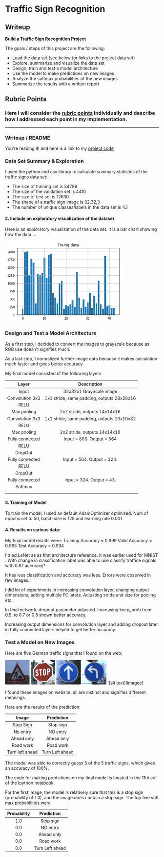 # **Traffic Sign Recognition** 

## Writeup

**Build a Traffic Sign Recognition Project**

The goals / steps of this project are the following:
* Load the data set (see below for links to the project data set)
* Explore, summarize and visualize the data set
* Design, train and test a model architecture
* Use the model to make predictions on new images
* Analyze the softmax probabilities of the new images
* Summarize the results with a written report


[//]: # (Image References)

[image1]: ./examples/download.png "Visualization"
[image2]: ./examples/grayscale.jpg "Grayscaling"
[image3]: ./examples/random_noise.jpg "Random Noise"
[imagea]: ./examples/1.png "Traffic Sign 1"
[imageb]: ./examples/11.png "Traffic Sign 2"
[imagec]: ./examples/12.png "Traffic Sign 3"
[imaged]: ./examples/3.png "Traffic Sign 4"
[imagef]: ./examples/8.png "Traffic Sign 5"

## Rubric Points
### Here I will consider the [rubric points](https://review.udacity.com/#!/rubrics/481/view) individually and describe how I addressed each point in my implementation.  

---
### Writeup / README


You're reading it! and here is a link to my [project code](https://github.com/namoshri/CarND-Traffic-Sign-Classifier-Project/blob/master/Traffic_Sign_Classifier.ipynb)

### Data Set Summary & Exploration


I used the python and csv library to calculate summary statistics of the traffic
signs data set:

* The size of training set is 34799
* The size of the validation set is 4410
* The size of test set is 12630
* The shape of a traffic sign image is 32,32,3
* The number of unique classes/labels in the data set is 43

#### 2. Include an exploratory visualization of the dataset.

Here is an exploratory visualization of the data set. It is a bar chart showing how the data ...

![alt text][image1]

### Design and Test a Model Architecture

As a first step, I decided to convert the images to grayscale because as RGB use doesn't signifies much.

As a last step, I normalized further image data because it makes calculation much faster and gives better accuracy




My final model consisted of the following layers:

| Layer         		|     Description	        					| 
|:---------------------:|:---------------------------------------------:| 
| Input         		| 32x32x1 GrayScale image  						| 
| Convolution 3x3     	| 1x1 stride, same padding, outputs 28x28x16 	|
| RELU					|												|
| Max pooling	      	| 2x2 stride,  outputs 14x14x16 				|
| Convolution 3x3	    | 1x1 stride, same padding, outputs 10x10x32	|
| RELU					|												|
| Max pooling	      	| 2x2 stride,  outputs 14x14x16 				|
| Fully connected		| Input = 800. Output = 564 					|
| RELU					|												|
| DropOut				| 	        									|
| Fully connected		|Input = 564. Output = 324.    	    			|
| RELU					|												|
| DropOut				|         										|
| Fully connected		| Input = 324. Output = 43.						|
| Softmax				|         										|
|						|												|
|						|												|
 


#### 3. Training of Model

To train the model, I used an default AdamOptimizer optimized. Num of epochs set to 50, batch size is 128 and learning rate 0.001

#### 4. Results on various data:

My final model results were:
Training Accuracy = 0.999
Valid Accuracy = 0.965
Test Accuracy = 0.934



I tried LeNet as as first architecture reference. It was earlier used for MNIST . With change in classification label 
was able to use classify traffice signals with 0.87 accuracy*


It has less classification and accuracy was less. Errors were observed in few images.

I did lot of experiments in increasing convolution layer, changing output dimensions, adding multiple FC laters. 
Adjusting stride and size for pooling etc.

In final network, dropout parameter adjusted. Increasing keep_prob from 0.5. to 0.7 or 0.8 shown better accuracy.


Increasing output dimensions for convolution layer and adding dropout later in fully connected layers helped to get better accuracy. 



### Test a Model on New Images



Here are five German traffic signs that I found on the web:

![alt text][imagea]
![alt text][imageb]
![alt text][imagec]
![alt text][imaged]
![alt text][imagee]

I found these images on website, all are distinct and signifies different meanings.



Here are the results of the prediction:

| Image			        |     Prediction	        					| 
|:---------------------:|:---------------------------------------------:| 
| Stop Sign      		| Stop sign   									| 
| No entry     			| NO entry 										|
| Ahead only			| Ahead only									|
| Road work	      		| Road work 					 				|
| Turn left ahead		| Turn Left ahead     							|


The model was able to correctly guess 5 of the 5 traffic signs, which gives an accuracy of 100%. 


The code for making predictions on my final model is located in the 11th cell of the Ipython notebook.

For the first image, the model is relatively sure that this is a stop sign (probability of 1.0), and the image does contain a stop sign. The top five soft max probabilities were

| Probability         	|     Prediction	        					| 
|:---------------------:|:---------------------------------------------:| 
| 1.0      				| Stop sign   									| 
| 0.0     				| NO entry 										|
| 0.0					| Ahead only									|
| 0.0	  				| Road work 					 				|
| 0.0					| Turn Left ahead     							|



